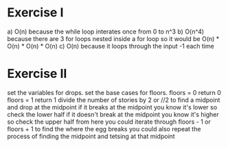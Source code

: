 # Exercise I
a) O(n) because the while loop interates once from 0 to n^3
b) O(n^4) because there are 3 for loops nested inside a for loop so it would be O(n) * O(n) * O(n) * O(n)
c) O(n) because it loops through the input -1 each time

# Exercise II
set the variables for drops. 
set the base cases for floors. floors = 0 return     0 floors = 1 return 1
divide the number of stories by 2 or //2 to find a midpoint and drop at the midpoint
if it breaks at the midpoint you know it's lower so check the lower half
if it doesn't break at the midpoint you know it's higher so check the upper half
from here you could iterate through floors - 1 or floors + 1 to find the where the egg breaks
you could also repeat the process of finding the midpoint and tetsing at that midpoint
